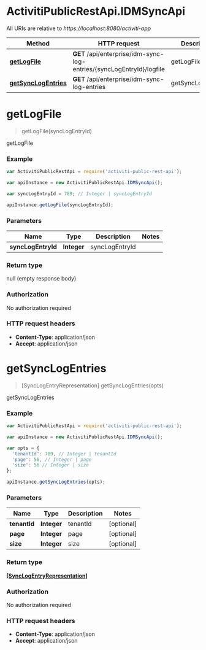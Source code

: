 # ActivitiPublicRestApi.IDMSyncApi

All URIs are relative to *https://localhost:8080/activiti-app*

Method | HTTP request | Description
------------- | ------------- | -------------
[**getLogFile**](IDMSyncApi.md#getLogFile) | **GET** /api/enterprise/idm-sync-log-entries/{syncLogEntryId}/logfile | getLogFile
[**getSyncLogEntries**](IDMSyncApi.md#getSyncLogEntries) | **GET** /api/enterprise/idm-sync-log-entries | getSyncLogEntries


<a name="getLogFile"></a>
# **getLogFile**
> getLogFile(syncLogEntryId)

getLogFile

### Example
```javascript
var ActivitiPublicRestApi = require('activiti-public-rest-api');

var apiInstance = new ActivitiPublicRestApi.IDMSyncApi();

var syncLogEntryId = 789; // Integer | syncLogEntryId

apiInstance.getLogFile(syncLogEntryId);
```

### Parameters

Name | Type | Description  | Notes
------------- | ------------- | ------------- | -------------
 **syncLogEntryId** | **Integer**| syncLogEntryId | 

### Return type

null (empty response body)

### Authorization

No authorization required

### HTTP request headers

 - **Content-Type**: application/json
 - **Accept**: application/json

<a name="getSyncLogEntries"></a>
# **getSyncLogEntries**
> [SyncLogEntryRepresentation] getSyncLogEntries(opts)

getSyncLogEntries

### Example
```javascript
var ActivitiPublicRestApi = require('activiti-public-rest-api');

var apiInstance = new ActivitiPublicRestApi.IDMSyncApi();

var opts = { 
  'tenantId': 789, // Integer | tenantId
  'page': 56, // Integer | page
  'size': 56 // Integer | size
};

apiInstance.getSyncLogEntries(opts);
```

### Parameters

Name | Type | Description  | Notes
------------- | ------------- | ------------- | -------------
 **tenantId** | **Integer**| tenantId | [optional] 
 **page** | **Integer**| page | [optional] 
 **size** | **Integer**| size | [optional] 

### Return type

[**[SyncLogEntryRepresentation]**](SyncLogEntryRepresentation.md)

### Authorization

No authorization required

### HTTP request headers

 - **Content-Type**: application/json
 - **Accept**: application/json

